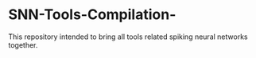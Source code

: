 # SNN-Tools-Compilation-
This repository intended to bring all tools related spiking neural networks together.
